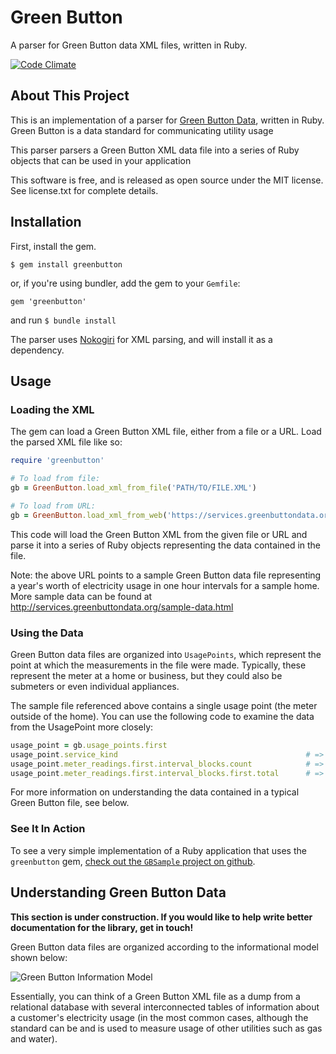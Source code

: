 # Green Button #
A parser for Green Button data XML files, written in Ruby.

[![Code Climate](https://codeclimate.com/github/cew821/greenbutton.png)](https://codeclimate.com/github/cew821/greenbutton)

## About This Project ##

This is an implementation of a parser for [Green Button Data](http://services.greenbuttondata.org/), written in Ruby. Green Button is a data standard for communicating utility usage 

This parser parsers a Green Button XML data file into a series of Ruby objects that can be used in your application

This software is free, and is released as open source under the MIT license. See license.txt for complete details.

## Installation ##

First, install the gem.

`$ gem install greenbutton`

or, if you're using bundler, add the gem to your `Gemfile`:

`gem 'greenbutton'`

and run `$ bundle install`

The parser uses [Nokogiri](http://nokogiri.org/) for XML parsing, and will install it as a dependency.

## Usage ##

### Loading the XML ###

The gem can load a Green Button XML file, either from a file or a URL. Load the parsed XML file like so:

```ruby
require 'greenbutton'

# To load from file:
gb = GreenButton.load_xml_from_file('PATH/TO/FILE.XML')

# To load from URL:
gb = GreenButton.load_xml_from_web('https://services.greenbuttondata.org/DataCustodian/espi/1_1/resource/Batch/RetailCustomer/3/UsagePoint')
```

This code will load the Green Button XML from the given file or URL and parse it into a series of Ruby objects representing the data contained in the file.

Note: the above URL points to a sample Green Button data file representing a year's worth of electricity usage in one hour intervals for a sample home. More sample data can be found at http://services.greenbuttondata.org/sample-data.html

### Using the Data ###

Green Button data files are organized into `UsagePoints`, which represent the point at which the measurements in the file were made. Typically, these represent the meter at a home or business, but they could also be submeters or even individual appliances.

The sample file referenced above contains a single usage point (the meter outside of the home). You can use the following code to examine the data from the UsagePoint  more closely:

```ruby
usage_point = gb.usage_points.first
usage_point.service_kind                                          # => :electricity
usage_point.meter_readings.first.interval_blocks.count            # => 730
usage_point.meter_readings.first.interval_blocks.first.total      # => 5985.0
```

For more information on understanding the data contained in a typical Green Button file, see below.

### See It In Action ###

To see a very simple implementation of a Ruby application that uses the `greenbutton` gem, [check out the `GBSample` project on github](https://github.com/cew821/gbsample).

## Understanding Green Button Data ##

**This section is under construction. If you would like to help write better documentation for the library, get in touch!**

Green Button data files are organized according to the informational model shown below:

![Green Button Information Model](https://collaborate.nist.gov/twiki-sggrid/pub/SmartGrid/GreenButtonSDK/ESPISchemaOverview.png)

Essentially, you can think of a Green Button XML file as a dump from a relational database with several interconnected tables of information about a customer's electricity usage (in the most common cases, although the standard can be and is used to measure usage of other utilities such as gas and water).
